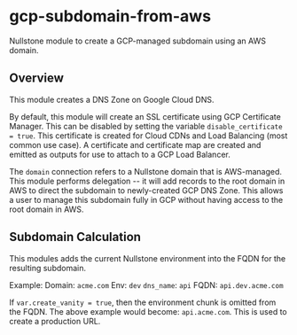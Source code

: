 # gcp-subdomain-from-aws

Nullstone module to create a GCP-managed subdomain using an AWS domain.

## Overview 

This module creates a DNS Zone on Google Cloud DNS.

By default, this module will create an SSL certificate using GCP Certificate Manager.
This can be disabled by setting the variable `disable_certificate = true`.
This certificate is created for Cloud CDNs and Load Balancing (most common use case).
A certificate and certificate map are created and emitted as outputs for use to attach to a GCP Load Balancer.

The `domain` connection refers to a Nullstone domain that is AWS-managed.
This module performs delegation -- it will add records to the root domain in AWS to direct the subdomain to newly-created GCP DNS Zone.
This allows a user to manage this subdomain fully in GCP without having access to the root domain in AWS.

## Subdomain Calculation

This modules adds the current Nullstone environment into the FQDN for the resulting subdomain.

Example:
  Domain:     `acme.com`
  Env:        `dev`
  `dns_name`: `api`
  FQDN:       `api.dev.acme.com`

If `var.create_vanity = true`, then the environment chunk is omitted from the FQDN.
The above example would become: `api.acme.com`.
This is used to create a production URL.
